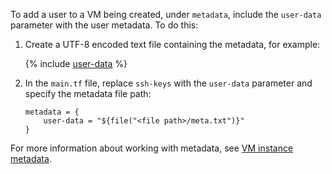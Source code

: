 To add a user to a VM being created, under `metadata`, include the `user-data` parameter with the user metadata. To do this:

1. Create a UTF-8 encoded text file containing the metadata, for example:

   {% include [user-data](../_includes/compute/user-data.md) %}

1. In the `main.tf` file, replace `ssh-keys` with the `user-data` parameter and specify the metadata file path:

   ```
   metadata = {
       user-data = "${file("<file path>/meta.txt")}"
   }
   ```

For more information about working with metadata, see [VM instance metadata](../compute/concepts/vm-metadata).
